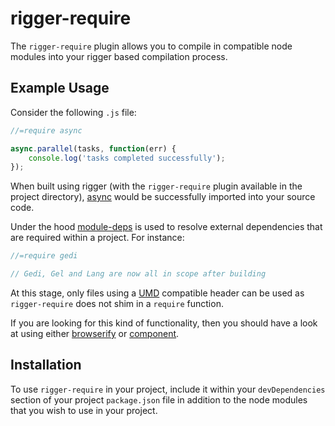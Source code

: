 # rigger-require

The `rigger-require` plugin allows you to compile in compatible node modules into your rigger based compilation process.

## Example Usage

Consider the following `.js` file:

```js
//=require async

async.parallel(tasks, function(err) {
    console.log('tasks completed successfully'); 
});
```

When built using rigger (with the `rigger-require` plugin available in the project directory), [async](https://github.com/caolan/async) would be successfully imported into your source code.

Under the hood [module-deps](https://github.com/substack/module-deps) is used to resolve external dependencies that are required within a project.  For instance:

```js
//=require gedi

// Gedi, Gel and Lang are now all in scope after building
```

At this stage, only files using a [UMD](http://github.com/umdjs/umd) compatible header can be used as `rigger-require` does not shim in a `require` function.

If you are looking for this kind of functionality, then you should have a look at using either [browserify](https://github.com/substack/node-browserify) or [component](https://github.com/component/component).

## Installation

To use `rigger-require` in your project, include it within your `devDependencies` section of your project `package.json` file in addition to the node modules that you wish to use in your project.

